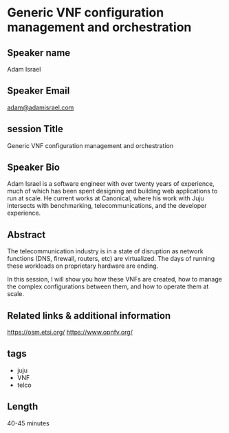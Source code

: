 # Generic VNF configuration management and orchestration

## Speaker name

Adam Israel

## Speaker Email

adam@adamisrael.com

## session Title

Generic VNF configuration management and orchestration

## Speaker Bio

Adam Israel is a software engineer with over twenty years of experience, much of which has been spent designing and building web applications to run at scale. He current works at Canonical, where his work with Juju intersects with benchmarking, telecommunications, and the developer experience.

## Abstract

The telecommunication industry is in a state of disruption as network functions (DNS, firewall, routers, etc) are virtualized. The days of running these workloads on proprietary hardware are ending.

In this session, I will show you how these VNFs are created, how to manage the complex configurations between them, and how to operate them at scale.

## Related links & additional information

https://osm.etsi.org/
https://www.opnfv.org/

## tags
- juju
- VNF
- telco

## Length
40-45 minutes
